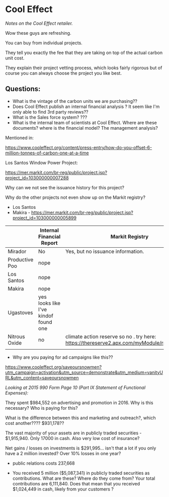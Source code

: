 # Cool Effect

_Notes on the Cool Effect retailer._

Wow these guys are refreshing.

You can buy from individual projects.

They tell you exactly the fee that they are taking on top of the actual carbon unit cost.

They explain their project vetting process, which looks fairly rigorous but of course you can always choose the project you like best.





## Questions:

* What is the vintage of the carbon units we are purchasing??
* Does Cool Effect publish an internal financial analysis ? It seem like I'm only able to find 3rd party reviews??
* What is the Sales force system? ???
* What is the internal team of scientists at Cool Effect. Where are these documents? where is the financial model? The management analysis?



Mentioned in:

https://www.cooleffect.org/content/press-entry/how-do-you-offset-6-million-tonnes-of-carbon-one-at-a-time


Los Santos Window Power Project:

https://mer.markit.com/br-reg/public/project.jsp?project_id=103000000007288

Why can we not see the issuance history for this project?

Why do the other projects not even show up on the Markit registry?

* Los Santos
* Makira - https://mer.markit.com/br-reg/public/project.jsp?project_id=103000000005899



|                | Internal Financial Report |  Markit Registry |   |   |
|----------------|---------------------------|---|---|---|
| Mirador        |                 No          |  Yes, but no issuance information.  |   |   |
| Productive Poo |                 nope          |   |   |   |
| Los Santos     |               nope            |   |   |   |
| Makira         |             nope              |   |   |   |
|      Ugastoves | yes looks like I've kindof found one |   |   |   |
|          Nitrous Oxide      |         no                  | climate action reserve so no . try here: https://thereserve2.apx.com/myModule/rpt/myrpt.asp  |   |   |
|                |                           |   |   |   |


* Why are you paying for ad campaigns like this??

https://www.cooleffect.org/saveoursnowmen?utm_campaign=activation&utm_source=demonstrate&utm_medium=vanityURL&utm_content=saveoursnowmen

_Looking at 2015 990 Form Page 10 (Part IX Statement of Functional Expenses):_ 

They spent $984,552 on advertising and promotion in 2016. Why is this necessary? Who is paying for this?

What is the difference between this and marketing and outreach?, which cost another???? $931,178??

The vast majority of your assets are in publicly traded securities - $1,915,940. Only 17000 in cash. Also very low cost of insurance?

Net gains / losses on investments is $291,995... isn't that a lot if you only have a 2 million invested? Over 10% losses in one year?

* public relations costs 237,668


* You received 5 million ($5,087,341) in publicly traded securities as contributions. What are these? Where do they come from? Your total contributions are 6,111,840. Does that mean that you received $1,024,449 in cash, likely from your customers
? 


